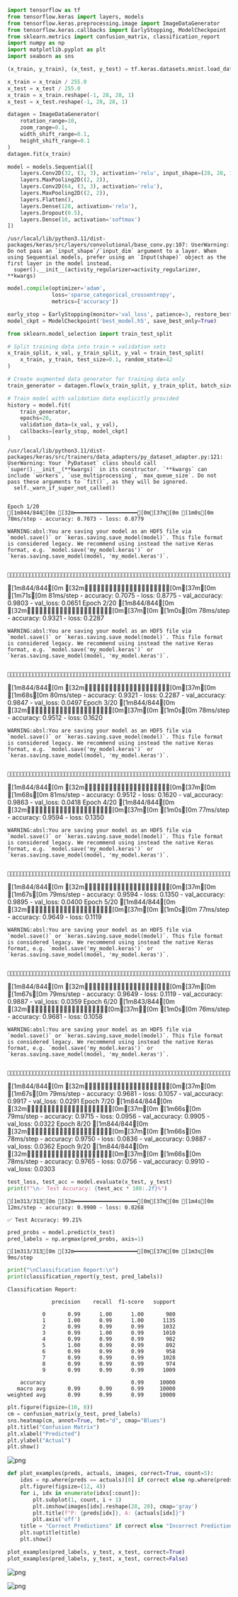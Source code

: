 ```python
import tensorflow as tf
from tensorflow.keras import layers, models
from tensorflow.keras.preprocessing.image import ImageDataGenerator
from tensorflow.keras.callbacks import EarlyStopping, ModelCheckpoint
from sklearn.metrics import confusion_matrix, classification_report
import numpy as np
import matplotlib.pyplot as plt
import seaborn as sns
```


```python
(x_train, y_train), (x_test, y_test) = tf.keras.datasets.mnist.load_data()
```


```python
x_train = x_train / 255.0
x_test = x_test / 255.0
x_train = x_train.reshape(-1, 28, 28, 1)
x_test = x_test.reshape(-1, 28, 28, 1)
```


```python
datagen = ImageDataGenerator(
    rotation_range=10,
    zoom_range=0.1,
    width_shift_range=0.1,
    height_shift_range=0.1
)
datagen.fit(x_train)
```


```python
model = models.Sequential([
    layers.Conv2D(32, (3, 3), activation='relu', input_shape=(28, 28, 1)),
    layers.MaxPooling2D((2, 2)),
    layers.Conv2D(64, (3, 3), activation='relu'),
    layers.MaxPooling2D((2, 2)),
    layers.Flatten(),
    layers.Dense(128, activation='relu'),
    layers.Dropout(0.5),
    layers.Dense(10, activation='softmax')
])
```

    /usr/local/lib/python3.11/dist-packages/keras/src/layers/convolutional/base_conv.py:107: UserWarning: Do not pass an `input_shape`/`input_dim` argument to a layer. When using Sequential models, prefer using an `Input(shape)` object as the first layer in the model instead.
      super().__init__(activity_regularizer=activity_regularizer, **kwargs)



```python
model.compile(optimizer='adam',
              loss='sparse_categorical_crossentropy',
              metrics=['accuracy'])
```


```python
early_stop = EarlyStopping(monitor='val_loss', patience=3, restore_best_weights=True)
model_ckpt = ModelCheckpoint('best_model.h5', save_best_only=True)

```


```python
from sklearn.model_selection import train_test_split

# Split training data into train + validation sets
x_train_split, x_val, y_train_split, y_val = train_test_split(
    x_train, y_train, test_size=0.1, random_state=42
)

# Create augmented data generator for training data only
train_generator = datagen.flow(x_train_split, y_train_split, batch_size=64)

# Train model with validation data explicitly provided
history = model.fit(
    train_generator,
    epochs=20,
    validation_data=(x_val, y_val),
    callbacks=[early_stop, model_ckpt]
)

```

    /usr/local/lib/python3.11/dist-packages/keras/src/trainers/data_adapters/py_dataset_adapter.py:121: UserWarning: Your `PyDataset` class should call `super().__init__(**kwargs)` in its constructor. `**kwargs` can include `workers`, `use_multiprocessing`, `max_queue_size`. Do not pass these arguments to `fit()`, as they will be ignored.
      self._warn_if_super_not_called()


    Epoch 1/20
    [1m844/844[0m [32m━━━━━━━━━━━━━━━━━━━━[0m[37m[0m [1m0s[0m 78ms/step - accuracy: 0.7073 - loss: 0.8779

    WARNING:absl:You are saving your model as an HDF5 file via `model.save()` or `keras.saving.save_model(model)`. This file format is considered legacy. We recommend using instead the native Keras format, e.g. `model.save('my_model.keras')` or `keras.saving.save_model(model, 'my_model.keras')`. 


    [1m844/844[0m [32m━━━━━━━━━━━━━━━━━━━━[0m[37m[0m [1m71s[0m 81ms/step - accuracy: 0.7075 - loss: 0.8775 - val_accuracy: 0.9803 - val_loss: 0.0651
    Epoch 2/20
    [1m844/844[0m [32m━━━━━━━━━━━━━━━━━━━━[0m[37m[0m [1m0s[0m 78ms/step - accuracy: 0.9321 - loss: 0.2287

    WARNING:absl:You are saving your model as an HDF5 file via `model.save()` or `keras.saving.save_model(model)`. This file format is considered legacy. We recommend using instead the native Keras format, e.g. `model.save('my_model.keras')` or `keras.saving.save_model(model, 'my_model.keras')`. 


    [1m844/844[0m [32m━━━━━━━━━━━━━━━━━━━━[0m[37m[0m [1m68s[0m 80ms/step - accuracy: 0.9321 - loss: 0.2287 - val_accuracy: 0.9847 - val_loss: 0.0497
    Epoch 3/20
    [1m844/844[0m [32m━━━━━━━━━━━━━━━━━━━━[0m[37m[0m [1m0s[0m 78ms/step - accuracy: 0.9512 - loss: 0.1620

    WARNING:absl:You are saving your model as an HDF5 file via `model.save()` or `keras.saving.save_model(model)`. This file format is considered legacy. We recommend using instead the native Keras format, e.g. `model.save('my_model.keras')` or `keras.saving.save_model(model, 'my_model.keras')`. 


    [1m844/844[0m [32m━━━━━━━━━━━━━━━━━━━━[0m[37m[0m [1m68s[0m 81ms/step - accuracy: 0.9512 - loss: 0.1620 - val_accuracy: 0.9863 - val_loss: 0.0418
    Epoch 4/20
    [1m844/844[0m [32m━━━━━━━━━━━━━━━━━━━━[0m[37m[0m [1m0s[0m 77ms/step - accuracy: 0.9594 - loss: 0.1350

    WARNING:absl:You are saving your model as an HDF5 file via `model.save()` or `keras.saving.save_model(model)`. This file format is considered legacy. We recommend using instead the native Keras format, e.g. `model.save('my_model.keras')` or `keras.saving.save_model(model, 'my_model.keras')`. 


    [1m844/844[0m [32m━━━━━━━━━━━━━━━━━━━━[0m[37m[0m [1m67s[0m 79ms/step - accuracy: 0.9594 - loss: 0.1350 - val_accuracy: 0.9895 - val_loss: 0.0400
    Epoch 5/20
    [1m844/844[0m [32m━━━━━━━━━━━━━━━━━━━━[0m[37m[0m [1m0s[0m 77ms/step - accuracy: 0.9649 - loss: 0.1119

    WARNING:absl:You are saving your model as an HDF5 file via `model.save()` or `keras.saving.save_model(model)`. This file format is considered legacy. We recommend using instead the native Keras format, e.g. `model.save('my_model.keras')` or `keras.saving.save_model(model, 'my_model.keras')`. 


    [1m844/844[0m [32m━━━━━━━━━━━━━━━━━━━━[0m[37m[0m [1m67s[0m 79ms/step - accuracy: 0.9649 - loss: 0.1119 - val_accuracy: 0.9887 - val_loss: 0.0359
    Epoch 6/20
    [1m843/844[0m [32m━━━━━━━━━━━━━━━━━━━[0m[37m━[0m [1m0s[0m 76ms/step - accuracy: 0.9681 - loss: 0.1058

    WARNING:absl:You are saving your model as an HDF5 file via `model.save()` or `keras.saving.save_model(model)`. This file format is considered legacy. We recommend using instead the native Keras format, e.g. `model.save('my_model.keras')` or `keras.saving.save_model(model, 'my_model.keras')`. 


    [1m844/844[0m [32m━━━━━━━━━━━━━━━━━━━━[0m[37m[0m [1m67s[0m 79ms/step - accuracy: 0.9681 - loss: 0.1057 - val_accuracy: 0.9917 - val_loss: 0.0291
    Epoch 7/20
    [1m844/844[0m [32m━━━━━━━━━━━━━━━━━━━━[0m[37m[0m [1m66s[0m 79ms/step - accuracy: 0.9715 - loss: 0.0956 - val_accuracy: 0.9905 - val_loss: 0.0322
    Epoch 8/20
    [1m844/844[0m [32m━━━━━━━━━━━━━━━━━━━━[0m[37m[0m [1m66s[0m 78ms/step - accuracy: 0.9750 - loss: 0.0836 - val_accuracy: 0.9887 - val_loss: 0.0362
    Epoch 9/20
    [1m844/844[0m [32m━━━━━━━━━━━━━━━━━━━━[0m[37m[0m [1m66s[0m 78ms/step - accuracy: 0.9765 - loss: 0.0756 - val_accuracy: 0.9910 - val_loss: 0.0303



```python
test_loss, test_acc = model.evaluate(x_test, y_test)
print(f"\n✅ Test Accuracy: {test_acc * 100:.2f}%")

```

    [1m313/313[0m [32m━━━━━━━━━━━━━━━━━━━━[0m[37m[0m [1m4s[0m 12ms/step - accuracy: 0.9900 - loss: 0.0268
    
    ✅ Test Accuracy: 99.21%



```python
pred_probs = model.predict(x_test)
pred_labels = np.argmax(pred_probs, axis=1)
```

    [1m313/313[0m [32m━━━━━━━━━━━━━━━━━━━━[0m[37m[0m [1m3s[0m 9ms/step



```python
print("\nClassification Report:\n")
print(classification_report(y_test, pred_labels))
```

    
    Classification Report:
    
                  precision    recall  f1-score   support
    
               0       0.99      1.00      1.00       980
               1       1.00      0.99      1.00      1135
               2       0.99      0.99      0.99      1032
               3       0.99      1.00      0.99      1010
               4       0.99      0.99      0.99       982
               5       1.00      0.99      0.99       892
               6       0.99      0.99      0.99       958
               7       0.99      0.99      0.99      1028
               8       0.99      0.99      0.99       974
               9       0.99      0.99      0.99      1009
    
        accuracy                           0.99     10000
       macro avg       0.99      0.99      0.99     10000
    weighted avg       0.99      0.99      0.99     10000
    



```python
plt.figure(figsize=(10, 8))
cm = confusion_matrix(y_test, pred_labels)
sns.heatmap(cm, annot=True, fmt="d", cmap="Blues")
plt.title("Confusion Matrix")
plt.xlabel("Predicted")
plt.ylabel("Actual")
plt.show()
```


    
![png](output_11_0.png)
    



```python
def plot_examples(preds, actuals, images, correct=True, count=5):
    idxs = np.where(preds == actuals)[0] if correct else np.where(preds != actuals)[0]
    plt.figure(figsize=(12, 4))
    for i, idx in enumerate(idxs[:count]):
        plt.subplot(1, count, i + 1)
        plt.imshow(images[idx].reshape(28, 28), cmap='gray')
        plt.title(f"P: {preds[idx]}, A: {actuals[idx]}")
        plt.axis('off')
    title = "Correct Predictions" if correct else "Incorrect Predictions"
    plt.suptitle(title)
    plt.show()
```


```python
plot_examples(pred_labels, y_test, x_test, correct=True)
plot_examples(pred_labels, y_test, x_test, correct=False)
```


    
![png](output_13_0.png)
    



    
![png](output_13_1.png)
    



```python

```
